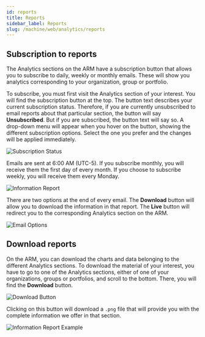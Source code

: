 ```yaml
---
id: reports
title: Reports
sidebar_label: Reports
slug: /machine/web/analytics/reports
---
```


## Subscription to reports

The Analytics sections on
the ARM have a subscription
button that allows you to
subscribe to daily,
weekly or monthly emails.
These will show you analytics
corresponding to your
organization,
group or portfolio.

To subscribe,
you must first visit the Analytics
section of your interest.
You will find the subscription
button at the top.
The button text describes your
current subscription status.
Therefore,
if you are currently
unsubscribed to email reports
about that particular section,
the button will say **Unsubscribed**.
But if you are subscribed,
the button text will say so.
A drop-down menu will appear
when you hover on the button,
showing the different
subscription options.
Select the one you prefer and
the changes will be applied immediately.

![Subscription Status](https://res.cloudinary.com/fluid-attacks/image/upload/v1664989872/docs/web/analytics/reports/subscribe_analytics.png)

Emails are sent at 6:00 AM (UTC-5).
If you subscribe monthly,
you will receive them the
first day of every month.
If you choose to subscribe weekly,
you will receive them every Monday.

![Information Report](https://res.cloudinary.com/fluid-attacks/image/upload/v1664989978/docs/web/analytics/reports/analytics_report.png)

There are two options at
the end of every email.
The **Download** button will
allow you to download the
information in that report.
The **Live** button will
redirect you to the
corresponding Analytics
section on the ARM.

![Email Options](https://res.cloudinary.com/fluid-attacks/image/upload/v1664990139/docs/web/analytics/reports/options.png)

## Download reports

On the ARM,
you can download the charts
and data belonging to the
different Analytics sections.
To download the material
of your interest,
you have to go to one of
the Analytics sections,
either of one of your
organizations,
groups or portfolios,
and scroll to the bottom.
There,
you will find the
**Download** button.

![Download Button](https://res.cloudinary.com/fluid-attacks/image/upload/v1664990254/docs/web/analytics/reports/download.png)

Clicking on this button
will download a `.png` file
that will provide you
with the complete information
we offer in that section.

![Information Report Example](https://res.cloudinary.com/fluid-attacks/image/upload/v1647615060/docs/web/analytics/reports/information_example.png)
